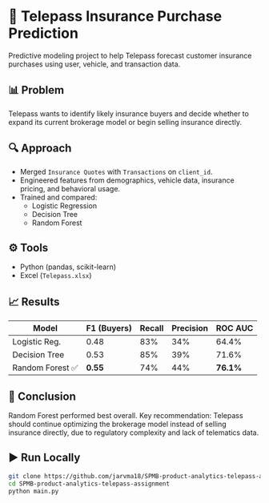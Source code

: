 # 🚗 Telepass Insurance Purchase Prediction

Predictive modeling project to help Telepass forecast customer insurance purchases using user, vehicle, and transaction data.

## 📊 Problem

Telepass wants to identify likely insurance buyers and decide whether to expand its current brokerage model or begin selling insurance directly.

## 🔍 Approach

- Merged `Insurance Quotes` with `Transactions` on `client_id`.
- Engineered features from demographics, vehicle data, insurance pricing, and behavioral usage.
- Trained and compared:
  - Logistic Regression
  - Decision Tree
  - Random Forest

## ⚙️ Tools

- Python (pandas, scikit-learn)
- Excel (`Telepass.xlsx`)

## 📈 Results

| Model            | F1 (Buyers) | Recall | Precision | ROC AUC |
|------------------|-------------|--------|-----------|---------|
| Logistic Reg.    | 0.48        | 83%    | 34%       | 64.4%   |
| Decision Tree    | 0.53        | 85%    | 39%       | 71.6%   |
| Random Forest ✅ | **0.55**    | 74%    | 44%       | **76.1%** |

## 📌 Conclusion

Random Forest performed best overall. Key recommendation: Telepass should continue optimizing the brokerage model instead of selling insurance directly, due to regulatory complexity and lack of telematics data.

## ▶️ Run Locally

```bash
git clone https://github.com/jarvma18/SPMB-product-analytics-telepass-assignment.git
cd SPMB-product-analytics-telepass-assignment
python main.py

